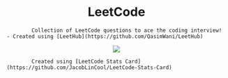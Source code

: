 <h1 align="center">LeetCode</h1>
<p align="center">

            Collection of LeetCode questions to ace the coding interview! - Created using [LeetHub](https://github.com/QasimWani/LeetHub)
</p>
<p align="center">
<a href="https://leetcode.com/Jahswaygo/" target="blank"><img align="center" src="https://leetcard.jacoblin.cool/Jahswaygo?theme=dark&font=Monda&ext=activity" /></a>

            Created using [LeetCode Stats Card](https://github.com/JacobLinCool/LeetCode-Stats-Card)
</p>
